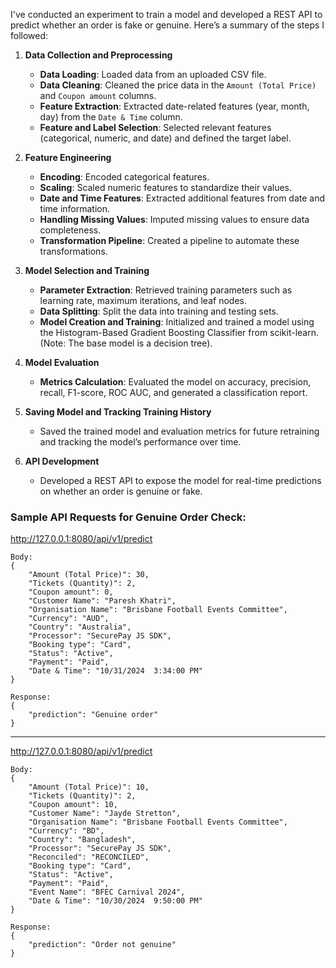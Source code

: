 I've conducted an experiment to train a model and developed a REST API to predict whether an order is fake or genuine. Here’s a summary of the steps I followed:

1.  **Data Collection and Preprocessing**
    
    *   **Data Loading**: Loaded data from an uploaded CSV file.
    *   **Data Cleaning**: Cleaned the price data in the `Amount (Total Price)` and `Coupon amount` columns.
    *   **Feature Extraction**: Extracted date-related features (year, month, day) from the `Date & Time` column.
    *   **Feature and Label Selection**: Selected relevant features (categorical, numeric, and date) and defined the target label.
2.  **Feature Engineering**
    
    *   **Encoding**: Encoded categorical features.
    *   **Scaling**: Scaled numeric features to standardize their values.
    *   **Date and Time Features**: Extracted additional features from date and time information.
    *   **Handling Missing Values**: Imputed missing values to ensure data completeness.
    *   **Transformation Pipeline**: Created a pipeline to automate these transformations.
3.  **Model Selection and Training**
    
    *   **Parameter Extraction**: Retrieved training parameters such as learning rate, maximum iterations, and leaf nodes.
    *   **Data Splitting**: Split the data into training and testing sets.
    *   **Model Creation and Training**: Initialized and trained a model using the Histogram-Based Gradient Boosting Classifier from scikit-learn. (Note: The base model is a decision tree).
4.  **Model Evaluation**
    
    *   **Metrics Calculation**: Evaluated the model on accuracy, precision, recall, F1-score, ROC AUC, and generated a classification report.
5.  **Saving Model and Tracking Training History**
    
    *   Saved the trained model and evaluation metrics for future retraining and tracking the model’s performance over time.
6.  **API Development**
    
    *   Developed a REST API to expose the model for real-time predictions on whether an order is genuine or fake.

### Sample API Requests for Genuine Order Check:
http://127.0.0.1:8080/api/v1/predict
```
Body:
{
    "Amount (Total Price)": 30,
    "Tickets (Quantity)": 2,
    "Coupon amount": 0,
    "Customer Name": "Paresh Khatri",
    "Organisation Name": "Brisbane Football Events Committee",
    "Currency": "AUD",
    "Country": "Australia",
    "Processor": "SecurePay JS SDK",
    "Booking type": "Card",
    "Status": "Active",
    "Payment": "Paid",
    "Date & Time": "10/31/2024  3:34:00 PM"
}
```
```
Response:
{
    "prediction": "Genuine order"
}
```
**************

http://127.0.0.1:8080/api/v1/predict
```
Body:
{
    "Amount (Total Price)": 10,
    "Tickets (Quantity)": 2,
    "Coupon amount": 10,
    "Customer Name": "Jayde Stretton",
    "Organisation Name": "Brisbane Football Events Committee",
    "Currency": "BD",
    "Country": "Bangladesh",
    "Processor": "SecurePay JS SDK",
    "Reconciled": "RECONCILED",
    "Booking type": "Card",
    "Status": "Active",
    "Payment": "Paid",
    "Event Name": "BFEC Carnival 2024",
    "Date & Time": "10/30/2024  9:50:00 PM"
}
```
```
Response:
{
    "prediction": "Order not genuine"
}
```

